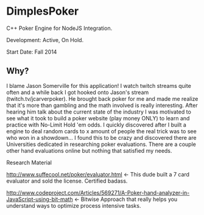 DimplesPoker
============

C++ Poker Engine for NodeJS Integration.

Development: Active, On Hold.

Start Date: Fall 2014

## Why?

I blame Jason Somerville for this application! I watch twitch streams quite often and a while back I got hooked onto Jason's stream (twitch.tv/jcarverpoker). He brought back poker for me and made me realize that it's more than gambling and the math involved is really interesting. After hearing him talk about the current state of the industry I was motivated to see what it took to build a poker website (play money ONLY) to learn and practice with No-Limit Hold 'em odds. I quickly discovered after I built a engine to deal random cards to x amount of people the real trick was to see who won in a showdown... I found this to be crazy and discovered there are Universities dedicated in researching poker evaluations. There are a couple other hand evaluations online but nothing that satisfied my needs.


Research Material

http://www.suffecool.net/poker/evaluator.html <- This dude built a 7 card evaluator and sold the license. Certified badass.

http://www.codeproject.com/Articles/569271/A-Poker-hand-analyzer-in-JavaScript-using-bit-math <- Bitwise Approach that really helps you understand ways to optimize process intensive tasks.
